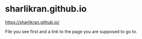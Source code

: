 sharlikran.github.io
======================

https://sharlikran.github.io/

File you see first and a link to the page you are supposed to go to.
